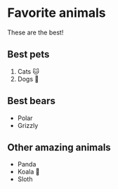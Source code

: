 # Favorite animals

These are the best!

## Best pets

1. Cats :cat:
2. Dogs :dog:

## Best bears

- Polar
- Grizzly

## Other amazing animals

- Panda
- Koala :koala:
- Sloth
